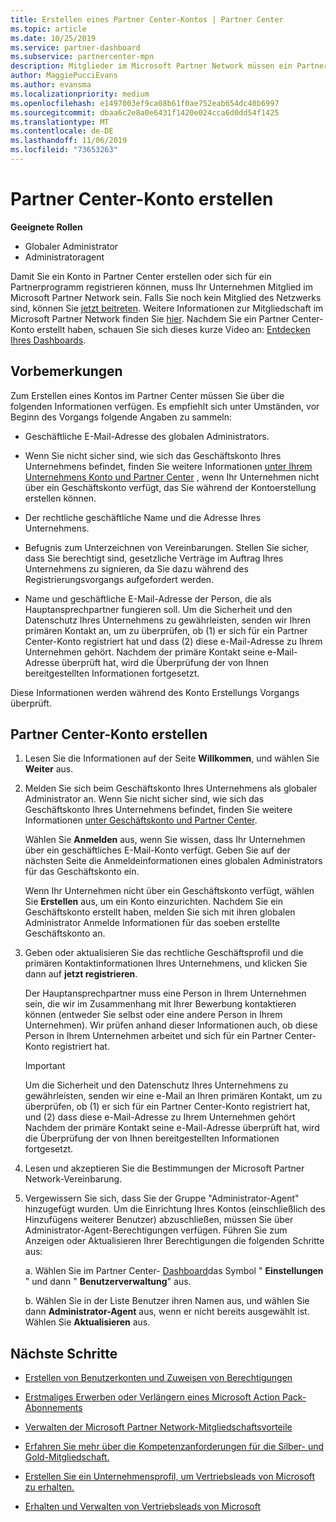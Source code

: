 ```yaml
---
title: Erstellen eines Partner Center-Kontos | Partner Center
ms.topic: article
ms.date: 10/25/2019
ms.service: partner-dashboard
ms.subservice: partnercenter-mpn
description: Mitglieder im Microsoft Partner Network müssen ein Partner Center-Konto erstellen, um ihre Netzwerkvorteile und Kompetenzen verwalten und ein Geschäftsprofil erstellen zu können.
author: MaggiePucciEvans
ms.author: evansma
ms.localizationpriority: medium
ms.openlocfilehash: e1497003ef9ca08b61f0ae752eab654dc40b6997
ms.sourcegitcommit: dbaa6c2e8a0e6431f1420e024cca6d0dd54f1425
ms.translationtype: MT
ms.contentlocale: de-DE
ms.lasthandoff: 11/06/2019
ms.locfileid: "73653263"
---
```

# <a name="create-a-partner-center-account"></a>Partner Center-Konto erstellen

**Geeignete Rollen**

- Globaler Administrator
- Administratoragent

Damit Sie ein Konto in Partner Center erstellen oder sich für ein Partnerprogramm registrieren können, muss Ihr Unternehmen Mitglied im Microsoft Partner Network sein. Falls Sie noch kein Mitglied des Netzwerks sind, können Sie [jetzt beitreten](https://partners.microsoft.com/PartnerProgram/simplifiedenrollment.aspx).  Weitere Informationen zur Mitgliedschaft im Microsoft Partner Network finden Sie [hier](https://partner.microsoft.com/membership). Nachdem Sie ein Partner Center-Konto erstellt haben, schauen Sie sich dieses kurze Video an: [Entdecken Ihres Dashboards](https://vimeo.com/290338211).

## <a name="before-you-begin"></a>Vorbemerkungen

Zum Erstellen eines Kontos im Partner Center müssen Sie über die folgenden Informationen verfügen. Es empfiehlt sich unter Umständen, vor Beginn des Vorgangs folgende Angaben zu sammeln:

-   Geschäftliche E-Mail-Adresse des globalen Administrators.

-   Wenn Sie nicht sicher sind, wie sich das Geschäftskonto Ihres Unternehmens befindet, finden Sie weitere Informationen [unter Ihrem Unternehmens Konto und Partner Center](azure-active-directory-tenants-and-partner-center.md) , wenn Ihr Unternehmen nicht über ein Geschäftskonto verfügt, das Sie während der Kontoerstellung erstellen können. 

-   Der rechtliche geschäftliche Name und die Adresse Ihres Unternehmens.  

-   Befugnis zum Unterzeichnen von Vereinbarungen. Stellen Sie sicher, dass Sie berechtigt sind, gesetzliche Verträge im Auftrag Ihres Unternehmens zu signieren, da Sie dazu während des Registrierungsvorgangs aufgefordert werden.

-   Name und geschäftliche E-Mail-Adresse der Person, die als Hauptansprechpartner fungieren soll. Um die Sicherheit und den Datenschutz Ihres Unternehmens zu gewährleisten, senden wir Ihren primären Kontakt an, um zu überprüfen, ob (1) er sich für ein Partner Center-Konto registriert hat und dass (2) diese e-Mail-Adresse zu Ihrem Unternehmen gehört. Nachdem der primäre Kontakt seine e-Mail-Adresse überprüft hat, wird die Überprüfung der von Ihnen bereitgestellten Informationen fortgesetzt.

Diese Informationen werden während des Konto Erstellungs Vorgangs überprüft. 
 
## <a name="create-a-partner-center-account"></a>Partner Center-Konto erstellen

1.  Lesen Sie die Informationen auf der Seite **Willkommen**, und wählen Sie **Weiter** aus.

2.  Melden Sie sich beim Geschäftskonto Ihres Unternehmens als globaler Administrator an. Wenn Sie nicht sicher sind, wie sich das Geschäftskonto Ihres Unternehmens befindet, finden Sie weitere Informationen [unter Geschäftskonto und Partner Center](azure-active-directory-tenants-and-partner-center.md).

    Wählen Sie **Anmelden** aus, wenn Sie wissen, dass Ihr Unternehmen über ein geschäftliches E-Mail-Konto verfügt. Geben Sie auf der nächsten Seite die Anmeldeinformationen eines globalen Administrators für das Geschäftskonto ein. 

    Wenn Ihr Unternehmen nicht über ein Geschäftskonto verfügt, wählen Sie **Erstellen** aus, um ein Konto einzurichten. Nachdem Sie ein Geschäftskonto erstellt haben, melden Sie sich mit ihren globalen Administrator Anmelde Informationen für das soeben erstellte Geschäftskonto an.

3.  Geben oder aktualisieren Sie das rechtliche Geschäftsprofil und die primären Kontaktinformationen Ihres Unternehmens, und klicken Sie dann auf **jetzt registrieren**. 

    Der Hauptansprechpartner muss eine Person in Ihrem Unternehmen sein, die wir im Zusammenhang mit Ihrer Bewerbung kontaktieren können (entweder Sie selbst oder eine andere Person in Ihrem Unternehmen). Wir prüfen anhand dieser Informationen auch, ob diese Person in Ihrem Unternehmen arbeitet und sich für ein Partner Center-Konto registriert hat.

    > [!IMPORTANT]  
    > Um die Sicherheit und den Datenschutz Ihres Unternehmens zu gewährleisten, senden wir eine e-Mail an Ihren primären Kontakt, um zu überprüfen, ob (1) er sich für ein Partner Center-Konto registriert hat, und (2) dass diese e-Mail-Adresse zu Ihrem Unternehmen gehört Nachdem der primäre Kontakt seine e-Mail-Adresse überprüft hat, wird die Überprüfung der von Ihnen bereitgestellten Informationen fortgesetzt.

4.  Lesen und akzeptieren Sie die Bestimmungen der Microsoft Partner Network-Vereinbarung. 

5.  Vergewissern Sie sich, dass Sie der Gruppe "Administrator-Agent" hinzugefügt wurden. Um die Einrichtung Ihres Kontos (einschließlich des Hinzufügens weiterer Benutzer) abzuschließen, müssen Sie über Administrator-Agent-Berechtigungen verfügen. Führen Sie zum Anzeigen oder Aktualisieren Ihrer Berechtigungen die folgenden Schritte aus:

    a. Wählen Sie im Partner Center- [Dashboard](https://partner.microsoft.com/dashboard/home**)das Symbol " **Einstellungen** " und dann " **Benutzerverwaltung**" aus.  

    b. Wählen Sie in der Liste Benutzer ihren Namen aus, und wählen Sie dann **Administrator-Agent** aus, wenn er nicht bereits ausgewählt ist. Wählen Sie **Aktualisieren** aus.  

## <a name="next-steps"></a>Nächste Schritte

-   [Erstellen von Benutzerkonten und Zuweisen von Berechtigungen](create-user-accounts-and-set-permissions.md)

-   [Erstmaliges Erwerben oder Verlängern eines Microsoft Action Pack-Abonnements](mpn-get-action-pack.md)

-   [Verwalten der Microsoft Partner Network-Mitgliedschaftsvorteile](manage-your-partner-network-benefits.md)

-   [Erfahren Sie mehr über die Kompetenzanforderungen für die Silber- und Gold-Mitgliedschaft.](https://partner.microsoft.com/membership/competencies)

-   [Erstellen Sie ein Unternehmensprofil, um Vertriebsleads von Microsoft zu erhalten.](create-a-marketing-profile.md)

-   [Erhalten und Verwalten von Vertriebsleads von Microsoft](responding-to-referrals.md)